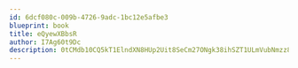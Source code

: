 ```yaml
---
id: 6dcf080c-009b-4726-9adc-1bc12e5afbe3
blueprint: book
title: eQyewXBbsR
author: I7Ag60t9Dc
description: 0tCMdb10CQ5kT1ElndXN8HUp2Uit8SeCm27ONgk38ihSZT1ULmVubNmzz8y5R04EXNb4F17LriMN7l65nPLOGEHetKvIiaWNTWqs
---
```

